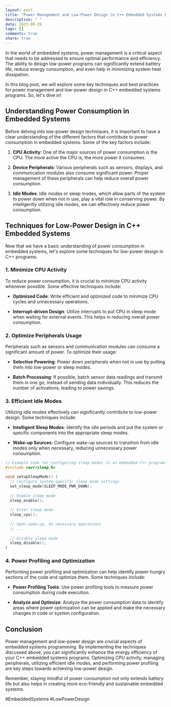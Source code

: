 ```yaml
---
layout: post
title: "Power Management and Low-Power Design in C++ Embedded Systems Programs"
description: " "
date: 2023-09-26
tags: []
comments: true
share: true
---
```


In the world of embedded systems, power management is a critical aspect that needs to be addressed to ensure optimal performance and efficiency. The ability to design low-power programs can significantly extend battery life, reduce energy consumption, and even help in minimizing system heat dissipation.

In this blog post, we will explore some key techniques and best practices for power management and low-power design in C++ embedded systems programs. So, let's dive in!

## Understanding Power Consumption in Embedded Systems

Before delving into low-power design techniques, it is important to have a clear understanding of the different factors that contribute to power consumption in embedded systems. Some of the key factors include:

1. **CPU Activity**: One of the major sources of power consumption is the CPU. The more active the CPU is, the more power it consumes.

2. **Device Peripherals**: Various peripherals such as sensors, displays, and communication modules also consume significant power. Proper management of these peripherals can help reduce overall power consumption.

3. **Idle Modes**: Idle modes or sleep modes, which allow parts of the system to power down when not in use, play a vital role in conserving power. By intelligently utilizing idle modes, we can effectively reduce power consumption.

## Techniques for Low-Power Design in C++ Embedded Systems

Now that we have a basic understanding of power consumption in embedded systems, let's explore some techniques for low-power design in C++ programs:

### 1. Minimize CPU Activity

To reduce power consumption, it is crucial to minimize CPU activity whenever possible. Some effective techniques include:

- **Optimized Code**: Write efficient and optimized code to minimize CPU cycles and unnecessary operations.

- **Interrupt-driven Design**: Utilize interrupts to put CPU in sleep mode when waiting for external events. This helps in reducing overall power consumption.

### 2. Optimize Peripherals Usage

Peripherals such as sensors and communication modules can consume a significant amount of power. To optimize their usage:

- **Selective Powering**: Power down peripherals when not in use by putting them into low-power or sleep modes.

- **Batch Processing**: If possible, batch sensor data readings and transmit them in one go, instead of sending data individually. This reduces the number of activations, leading to power savings.

### 3. Efficient Idle Modes

Utilizing idle modes effectively can significantly contribute to low-power design. Some techniques include:

- **Intelligent Sleep Modes**: Identify the idle periods and put the system or specific components into the appropriate sleep modes.

- **Wake-up Sources**: Configure wake-up sources to transition from idle modes only when necessary, reducing unnecessary power consumption.

```cpp
// Example code for configuring sleep modes in an embedded C++ program
#include <avr/sleep.h>

void setupSleepMode() {
  // Configure system-specific sleep mode settings
  set_sleep_mode(SLEEP_MODE_PWR_DOWN);
  
  // Enable sleep mode
  sleep_enable();
  
  // Enter sleep mode
  sleep_cpu();
  
  // Upon wake-up, do necessary operations
  // ...
  
  // Disable sleep mode
  sleep_disable();
}
```

### 4. Power Profiling and Optimization

Performing power profiling and optimization can help identify power-hungry sections of the code and optimize them. Some techniques include:

- **Power Profiling Tools**: Use power profiling tools to measure power consumption during code execution.

- **Analyze and Optimize**: Analyze the power consumption data to identify areas where power optimization can be applied and make the necessary changes in code or system configuration.

## Conclusion

Power management and low-power design are crucial aspects of embedded systems programming. By implementing the techniques discussed above, you can significantly enhance the energy efficiency of your C++ embedded systems programs. Optimizing CPU activity, managing peripherals, utilizing efficient idle modes, and performing power profiling are key steps towards achieving low-power design.

Remember, staying mindful of power consumption not only extends battery life but also helps in creating more eco-friendly and sustainable embedded systems.

#EmbeddedSystems #LowPowerDesign